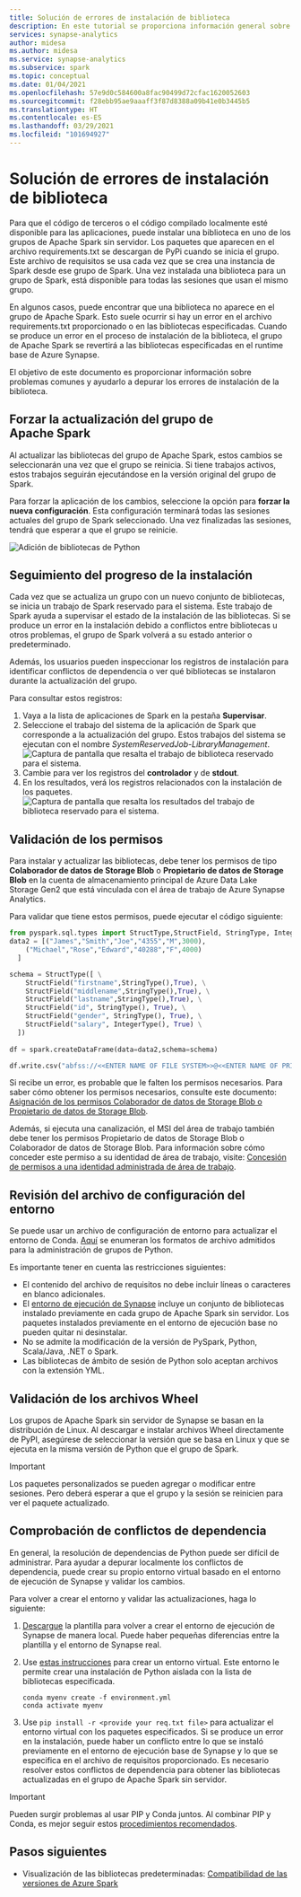 ```yaml
---
title: Solución de errores de instalación de biblioteca
description: En este tutorial se proporciona información general sobre cómo solucionar errores de instalación de la biblioteca.
services: synapse-analytics
author: midesa
ms.author: midesa
ms.service: synapse-analytics
ms.subservice: spark
ms.topic: conceptual
ms.date: 01/04/2021
ms.openlocfilehash: 57e9d0c584600a8fac90499d72cfac1620052603
ms.sourcegitcommit: f28ebb95ae9aaaff3f87d8388a09b41e0b3445b5
ms.translationtype: HT
ms.contentlocale: es-ES
ms.lasthandoff: 03/29/2021
ms.locfileid: "101694927"
---
```

# <a name="troubleshoot-library-installation-errors"></a>Solución de errores de instalación de biblioteca 
Para que el código de terceros o el código compilado localmente esté disponible para las aplicaciones, puede instalar una biblioteca en uno de los grupos de Apache Spark sin servidor. Los paquetes que aparecen en el archivo requirements.txt se descargan de PyPi cuando se inicia el grupo. Este archivo de requisitos se usa cada vez que se crea una instancia de Spark desde ese grupo de Spark. Una vez instalada una biblioteca para un grupo de Spark, está disponible para todas las sesiones que usan el mismo grupo. 

En algunos casos, puede encontrar que una biblioteca no aparece en el grupo de Apache Spark. Esto suele ocurrir si hay un error en el archivo requirements.txt proporcionado o en las bibliotecas especificadas. Cuando se produce un error en el proceso de instalación de la biblioteca, el grupo de Apache Spark se revertirá a las bibliotecas especificadas en el runtime base de Azure Synapse.

El objetivo de este documento es proporcionar información sobre problemas comunes y ayudarlo a depurar los errores de instalación de la biblioteca.

## <a name="force-update-your-apache-spark-pool"></a>Forzar la actualización del grupo de Apache Spark
Al actualizar las bibliotecas del grupo de Apache Spark, estos cambios se seleccionarán una vez que el grupo se reinicia. Si tiene trabajos activos, estos trabajos seguirán ejecutándose en la versión original del grupo de Spark.

Para forzar la aplicación de los cambios, seleccione la opción para **forzar la nueva configuración**. Esta configuración terminará todas las sesiones actuales del grupo de Spark seleccionado. Una vez finalizadas las sesiones, tendrá que esperar a que el grupo se reinicie. 

![Adición de bibliotecas de Python](./media/apache-spark-azure-portal-add-libraries/update-libraries.png "Adición de bibliotecas de Python")

## <a name="track-installation-progress"></a>Seguimiento del progreso de la instalación
Cada vez que se actualiza un grupo con un nuevo conjunto de bibliotecas, se inicia un trabajo de Spark reservado para el sistema. Este trabajo de Spark ayuda a supervisar el estado de la instalación de las bibliotecas. Si se produce un error en la instalación debido a conflictos entre bibliotecas u otros problemas, el grupo de Spark volverá a su estado anterior o predeterminado. 

Además, los usuarios pueden inspeccionar los registros de instalación para identificar conflictos de dependencia o ver qué bibliotecas se instalaron durante la actualización del grupo.

Para consultar estos registros:
1. Vaya a la lista de aplicaciones de Spark en la pestaña **Supervisar**. 
2. Seleccione el trabajo del sistema de la aplicación de Spark que corresponde a la actualización del grupo. Estos trabajos del sistema se ejecutan con el nombre *SystemReservedJob-LibraryManagement*.
   ![Captura de pantalla que resalta el trabajo de biblioteca reservado para el sistema.](./media/apache-spark-azure-portal-add-libraries/system-reserved-library-job.png "Visualización del trabajo de biblioteca del sistema")
3. Cambie para ver los registros del **controlador** y de **stdout**. 
4. En los resultados, verá los registros relacionados con la instalación de los paquetes.
    ![Captura de pantalla que resalta los resultados del trabajo de biblioteca reservado para el sistema.](./media/apache-spark-azure-portal-add-libraries/system-reserved-library-job-results.png "Visualización del progreso del trabajo de biblioteca del sistema")

## <a name="validate-your-permissions"></a>Validación de los permisos
Para instalar y actualizar las bibliotecas, debe tener los permisos de tipo **Colaborador de datos de Storage Blob** o **Propietario de datos de Storage Blob** en la cuenta de almacenamiento principal de Azure Data Lake Storage Gen2 que está vinculada con el área de trabajo de Azure Synapse Analytics.

Para validar que tiene estos permisos, puede ejecutar el código siguiente:

```python
from pyspark.sql.types import StructType,StructField, StringType, IntegerType
data2 = [("James","Smith","Joe","4355","M",3000),
    ("Michael","Rose","Edward","40288","F",4000)
  ]

schema = StructType([ \
    StructField("firstname",StringType(),True), \
    StructField("middlename",StringType(),True), \
    StructField("lastname",StringType(),True), \
    StructField("id", StringType(), True), \
    StructField("gender", StringType(), True), \
    StructField("salary", IntegerType(), True) \
  ])
 
df = spark.createDataFrame(data=data2,schema=schema)

df.write.csv("abfss://<<ENTER NAME OF FILE SYSTEM>>@<<ENTER NAME OF PRIMARY STORAGE ACCOUNT>>.dfs.core.windows.net/validate_permissions.csv")

```
Si recibe un error, es probable que le falten los permisos necesarios. Para saber cómo obtener los permisos necesarios, consulte este documento: [Asignación de los permisos Colaborador de datos de Storage Blob o Propietario de datos de Storage Blob](../../storage/common/storage-auth-aad-rbac-portal.md#assign-an-azure-built-in-role).

Además, si ejecuta una canalización, el MSI del área de trabajo también debe tener los permisos Propietario de datos de Storage Blob o Colaborador de datos de Storage Blob. Para información sobre cómo conceder este permiso a su identidad de área de trabajo, visite: [Concesión de permisos a una identidad administrada de área de trabajo](../security/how-to-grant-workspace-managed-identity-permissions.md).

## <a name="check-the-environment-configuration-file"></a>Revisión del archivo de configuración del entorno
Se puede usar un archivo de configuración de entorno para actualizar el entorno de Conda. [Aquí](./apache-spark-manage-python-packages.md) se enumeran los formatos de archivo admitidos para la administración de grupos de Python.

Es importante tener en cuenta las restricciones siguientes:
   -  El contenido del archivo de requisitos no debe incluir líneas o caracteres en blanco adicionales. 
   -  El [entorno de ejecución de Synapse](apache-spark-version-support.md) incluye un conjunto de bibliotecas instalado previamente en cada grupo de Apache Spark sin servidor. Los paquetes instalados previamente en el entorno de ejecución base no pueden quitar ni desinstalar.
   -  No se admite la modificación de la versión de PySpark, Python, Scala/Java, .NET o Spark.
   -  Las bibliotecas de ámbito de sesión de Python solo aceptan archivos con la extensión YML.

## <a name="validate-wheel-files"></a>Validación de los archivos Wheel
Los grupos de Apache Spark sin servidor de Synapse se basan en la distribución de Linux. Al descargar e instalar archivos Wheel directamente de PyPI, asegúrese de seleccionar la versión que se basa en Linux y que se ejecuta en la misma versión de Python que el grupo de Spark.

>[!IMPORTANT]
>Los paquetes personalizados se pueden agregar o modificar entre sesiones. Pero deberá esperar a que el grupo y la sesión se reinicien para ver el paquete actualizado.

## <a name="check-for-dependency-conflicts"></a>Comprobación de conflictos de dependencia
 En general, la resolución de dependencias de Python puede ser difícil de administrar. Para ayudar a depurar localmente los conflictos de dependencia, puede crear su propio entorno virtual basado en el entorno de ejecución de Synapse y validar los cambios.

Para volver a crear el entorno y validar las actualizaciones, haga lo siguiente:
 1. [Descargue](https://github.com/Azure-Samples/Synapse/blob/main/Spark/Python/base_environment.yml) la plantilla para volver a crear el entorno de ejecución de Synapse de manera local. Puede haber pequeñas diferencias entre la plantilla y el entorno de Synapse real.
   
 2. Use [estas instrucciones](https://docs.conda.io/projects/conda/latest/user-guide/tasks/manage-environments.html) para crear un entorno virtual. Este entorno le permite crear una instalación de Python aislada con la lista de bibliotecas especificada. 
    
    ```
    conda myenv create -f environment.yml
    conda activate myenv
    ```
   
 3. Use ``pip install -r <provide your req.txt file>`` para actualizar el entorno virtual con los paquetes especificados. Si se produce un error en la instalación, puede haber un conflicto entre lo que se instaló previamente en el entorno de ejecución base de Synapse y lo que se especifica en el archivo de requisitos proporcionado. Es necesario resolver estos conflictos de dependencia para obtener las bibliotecas actualizadas en el grupo de Apache Spark sin servidor.

>[!IMPORTANT]
>Pueden surgir problemas al usar PIP y Conda juntos. Al combinar PIP y Conda, es mejor seguir estos [procedimientos recomendados](https://docs.conda.io/projects/conda/latest/user-guide/tasks/manage-environments.html#using-pip-in-an-environment).

## <a name="next-steps"></a>Pasos siguientes
- Visualización de las bibliotecas predeterminadas: [Compatibilidad de las versiones de Azure Spark](apache-spark-version-support.md)